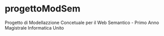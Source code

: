 # progettoModSem
Progetto di Modellazzione Concetuale per il Web Semantico - Primo Anno Magistrale Informatica Unito
